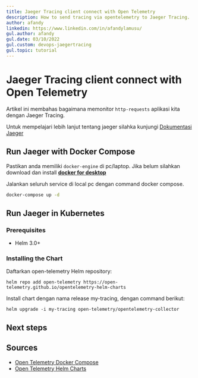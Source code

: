 ```yaml
---
title: Jaeger Tracing client connect with Open Telemetry
description: How to send tracing via opentelemetry to Jaeger Tracing.
author: afandy
linkedin: https://www.linkedin.com/in/afandylamusu/
gul.author: afandy
gul.date: 03/10/2022
gul.custom: devops-jaegertracing
gul.topic: tutorial
---
```

# Jaeger Tracing client connect with Open Telemetry

Artikel ini membahas bagaimana memonitor `http-requests` aplikasi kita dengan Jaeger Tracing. 

Untuk mempelajari lebih lanjut tentang jaeger silahka kunjungi [Dokumentasi Jaeger](https://www.jaegertracing.io/docs/1.32/)

## Run Jaeger with Docker Compose

Pastikan anda memiliki `docker-engine` di pc/laptop. Jika belum silahkan download dan install [**docker for desktop**](https://docs.docker.com/get-docker/)

Jalankan seluruh service di local pc dengan command docker compose.

```sh
docker-compose up -d
```

## Run Jaeger in Kubernetes

### Prerequisites

- Helm 3.0+

### Installing the Chart

Daftarkan open-telemetry Helm repository:

```console
helm repo add open-telemetry https://open-telemetry.github.io/opentelemetry-helm-charts
```

Install chart dengan nama release my-tracing, dengan command berikut:

```console
helm upgrade -i my-tracing open-telemetry/opentelemetry-collector
```


## Next steps


## Sources
- [Open Telemetry Docker Compose](https://github.com/open-telemetry/opentelemetry-collector-contrib/tree/main/examples/tracing)
- [Open Telemetry Helm Charts](https://github.com/open-telemetry/opentelemetry-helm-charts/tree/main/charts/opentelemetry-collector)
